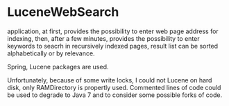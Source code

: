 # LuceneWebSearch 
application, at first, provides the possibility to enter web page address for indexing, then, after a few minutes, provides the possibility to enter keywords to seacrh in recursively indexed pages, result list can be sorted alphabetically or by relevance. 

Spring, Lucene packages are used. 

Unfortunately, because of some write locks, I could not Lucene on hard disk, only RAMDirectory is propertly used.
Commented lines of code could be used to degrade to Java 7 and to consider some possible forks of code. 
